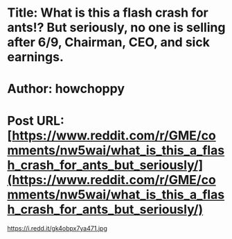 # Title: What is this a flash crash for ants!? But seriously, no one is selling after 6/9, Chairman, CEO, and sick earnings.
# Author: howchoppy
# Post URL: [https://www.reddit.com/r/GME/comments/nw5wai/what_is_this_a_flash_crash_for_ants_but_seriously/](https://www.reddit.com/r/GME/comments/nw5wai/what_is_this_a_flash_crash_for_ants_but_seriously/)


https://i.redd.it/gk4obpx7ya471.jpg